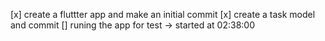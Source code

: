 [x] create a fluttter app and make an initial commit
[x] create a task model and commit
[] runing the app for test -> started at 02:38:00